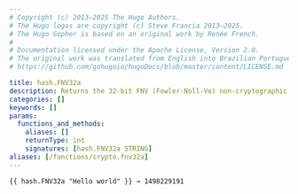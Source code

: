 ```yaml
---
# Copyright (c) 2013–2025 The Hugo Authors.
# The Hugo logos are copyright (c) Steve Francia 2013–2025.
# The Hugo Gopher is based on an original work by Renée French.
#
# Documentation licensed under the Apache License, Version 2.0.
# The original work was translated from English into Brazilian Portuguese.
# https://github.com/gohugoio/hugoDocs/blob/master/content/LICENSE.md

title: hash.FNV32a
description: Returns the 32-bit FNV (Fowler-Noll-Vo) non-cryptographic hash of the given string.
categories: []
keywords: []
params:
  functions_and_methods:
    aliases: []
    returnType: int
    signatures: [hash.FNV32a STRING]
aliases: [/functions/crypto.fnv32a]
---
```


```go-html-template
{{ hash.FNV32a "Hello world" }} → 1498229191
```
